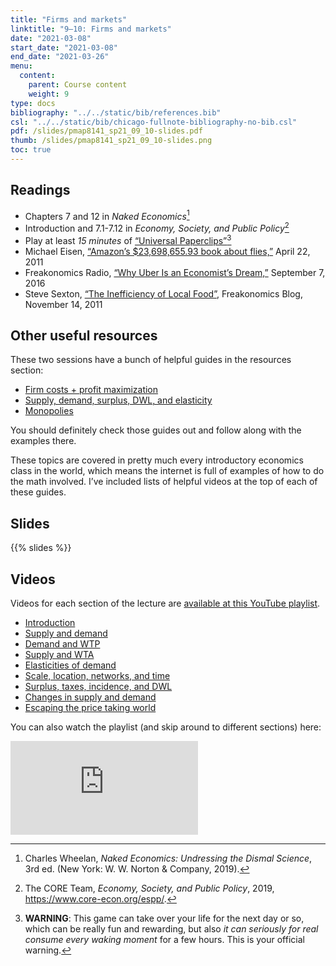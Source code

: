 ```yaml
---
title: "Firms and markets"
linktitle: "9–10: Firms and markets"
date: "2021-03-08"
start_date: "2021-03-08"
end_date: "2021-03-26"
menu:
  content:
    parent: Course content
    weight: 9
type: docs
bibliography: "../../static/bib/references.bib"
csl: "../../static/bib/chicago-fullnote-bibliography-no-bib.csl"
pdf: /slides/pmap8141_sp21_09_10-slides.pdf
thumb: /slides/pmap8141_sp21_09_10-slides.png
toc: true
---
```


## Readings

-   <i class="fas fa-book"></i> Chapters 7 and 12 in *Naked Economics*[^1]
-   <i class="fas fa-book"></i> Introduction and 7.1-7.12 in *Economy, Society, and Public Policy*[^2]
-   <i class="fas fa-trophy"></i> Play at least *15 minutes* of [“Universal Paperclips”](http://www.decisionproblem.com/paperclips/)[^3]
-   <i class="fas fa-external-link-square-alt"></i> Michael Eisen, [“Amazon’s \$23,698,655.93 book about flies,”](http://www.michaeleisen.org/blog/?p=358) April 22, 2011
-   <i class="fas fa-podcast"></i> Freakonomics Radio, [“Why Uber Is an Economist’s Dream,”](http://freakonomics.com/podcast/uber-economists-dream/) September 7, 2016
-   <i class="fas fa-external-link-square-alt"></i> Steve Sexton, [“The Inefficiency of Local Food”](http://freakonomics.com/2011/11/14/the-inefficiency-of-local-food/), Freakonomics Blog, November 14, 2011

## Other useful resources

These two sessions have a bunch of helpful guides in the resources section:

-   [Firm costs + profit maximization](/resource/costs/)
-   [Supply, demand, surplus, DWL, and elasticity](/resource/supply-demand/)
-   [Monopolies](/resource/monopoly/)

You should definitely check those guides out and follow along with the examples there.

These topics are covered in pretty much every introductory economics class in the world, which means the internet is full of examples of how to do the math involved. I’ve included lists of helpful videos at the top of each of these guides.

## Slides

{{% slides %}}

## Videos

Videos for each section of the lecture are [available at this YouTube playlist](https://www.youtube.com/playlist?list=PLS6tnpTr39sGEdlKqFxcnGWFDSr77sF3Q).

-   [Introduction](https://www.youtube.com/watch?v=sekXtpq_c4A&list=PLS6tnpTr39sGEdlKqFxcnGWFDSr77sF3Q)
-   [Supply and demand](https://www.youtube.com/watch?v=ITFlBSTtVlc&list=PLS6tnpTr39sGEdlKqFxcnGWFDSr77sF3Q)
-   [Demand and WTP](https://www.youtube.com/watch?v=vs1ZbLIcJqc&list=PLS6tnpTr39sGEdlKqFxcnGWFDSr77sF3Q)
-   [Supply and WTA](https://www.youtube.com/watch?v=uRpcNoTpOZo&list=PLS6tnpTr39sGEdlKqFxcnGWFDSr77sF3Q)
-   [Elasticities of demand](https://www.youtube.com/watch?v=PqnL3kHMzw0&list=PLS6tnpTr39sGEdlKqFxcnGWFDSr77sF3Q)
-   [Scale, location, networks, and time](https://www.youtube.com/watch?v=Xnku65C-4kk&list=PLS6tnpTr39sGEdlKqFxcnGWFDSr77sF3Q)
-   [Surplus, taxes, incidence, and DWL](https://www.youtube.com/watch?v=di14-g7lYsA&list=PLS6tnpTr39sGEdlKqFxcnGWFDSr77sF3Q)
-   [Changes in supply and demand](https://www.youtube.com/watch?v=bp3Lyc9dSeY&list=PLS6tnpTr39sGEdlKqFxcnGWFDSr77sF3Q)
-   [Escaping the price taking world](https://www.youtube.com/watch?v=uo5GNpRjZk4&list=PLS6tnpTr39sGEdlKqFxcnGWFDSr77sF3Q)

You can also watch the playlist (and skip around to different sections) here:

<div class="embed-responsive embed-responsive-16by9">

<iframe class="embed-responsive-item" src="https://www.youtube.com/embed/videoseries?list=PLS6tnpTr39sGEdlKqFxcnGWFDSr77sF3Q" frameborder="0" allow="accelerometer; autoplay; encrypted-media; gyroscope; picture-in-picture" allowfullscreen>
</iframe>

</div>

[^1]: Charles Wheelan, *Naked Economics: Undressing the Dismal Science*, 3rd ed. (New York: W. W. Norton & Company, 2019).

[^2]: The CORE Team, *Economy, Society, and Public Policy*, 2019, <https://www.core-econ.org/espp/>.

[^3]: **WARNING**: This game can take over your life for the next day or so, which can be really fun and rewarding, but also *it can seriously for real consume every waking moment* for a few hours. This is your official warning.
